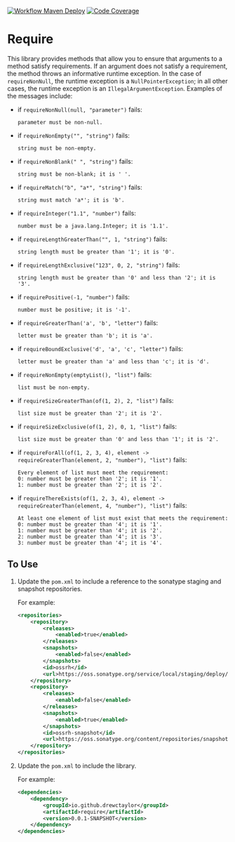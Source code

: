 [![Workflow Maven Deploy](https://github.com/drewctaylor/require/workflows/workflow-maven-deploy/badge.svg)](https://github.com/drewctaylor/require/workflows/workflow-maven-deploy/badge.svg)
[![Code Coverage](https://codecov.io/gh/drewctaylor/require/branch/trunk/graph/badge.svg)](https://codecov.io/gh/drewctaylor/require)

# Require

This library provides methods that allow you to ensure that arguments to a method satisfy requirements. If an argument 
does not satisfy a requirement, the method throws an informative runtime exception. In the case of `requireNonNull`, the 
runtime exception is a `NullPointerException`; in all other cases, the runtime exception is an `IllegalArgumentException`. 
Examples of the messages include:

* if `requireNonNull(null, "parameter")` fails: 

  `parameter must be non-null.`

* if `requireNonEmpty("", "string")` fails: 

  `string must be non-empty.`

* if `requireNonBlank(" ", "string")` fails: 

  `string must be non-blank; it is ' '.`

* if `requireMatch("b", "a*", "string")` fails: 

  `string must match 'a*'; it is 'b'.`

* if `requireInteger("1.1", "number")` fails: 

  `number must be a java.lang.Integer; it is '1.1'.`

* if `requireLengthGreaterThan("", 1, "string")` fails: 

  `string length must be greater than '1'; it is '0'.`

* if `requireLengthExclusive("123", 0, 2, "string")` fails: 

  `string length must be greater than '0' and less than '2'; it is '3'.`

* if `requirePositive(-1, "number")` fails: 

  `number must be positive; it is '-1'.`

* if `requireGreaterThan('a', 'b', "letter")` fails: 

  `letter must be greater than 'b'; it is 'a'.`

* if `requireBoundExclusive('d', 'a', 'c', "letter")` fails: 

  `letter must be greater than 'a' and less than 'c'; it is 'd'.`

* if `requireNonEmpty(emptyList(), "list")` fails: 

  `list must be non-empty.`

* if `requireSizeGreaterThan(of(1, 2), 2, "list")` fails: 

  `list size must be greater than '2'; it is '2'.`

* if `requireSizeExclusive(of(1, 2), 0, 1, "list")` fails: 

  `list size must be greater than '0' and less than '1'; it is '2'.`

* if `requireForAll(of(1, 2, 3, 4), element -> requireGreaterThan(element, 2, "number"), "list")` fails: 

  ```
  Every element of list must meet the requirement:
  0: number must be greater than '2'; it is '1'.
  1: number must be greater than '2'; it is '2'.
  ```

* if `requireThereExists(of(1, 2, 3, 4), element -> requireGreaterThan(element, 4, "number"), "list")` fails: 

  ```
  At least one element of list must exist that meets the requirement:
  0: number must be greater than '4'; it is '1'.
  1: number must be greater than '4'; it is '2'.
  2: number must be greater than '4'; it is '3'.
  3: number must be greater than '4'; it is '4'.
  ```
    
## To Use

1) Update the `pom.xml` to include a reference to the sonatype staging and snapshot repositories.

   For example:

    ```xml
    <repositories>
        <repository>
            <releases>
                <enabled>true</enabled>
            </releases>
            <snapshots>
                <enabled>false</enabled>
            </snapshots>
            <id>ossrh</id>
            <url>https://oss.sonatype.org/service/local/staging/deploy/maven2</url>
        </repository>
        <repository>
            <releases>
                <enabled>false</enabled>
            </releases>
            <snapshots>
                <enabled>true</enabled>
            </snapshots>
            <id>ossrh-snapshot</id>
            <url>https://oss.sonatype.org/content/repositories/snapshots</url>
        </repository>
    </repositories>
    ```

2) Update the `pom.xml` to include the library. 

    For example:
    
    ```xml
    <dependencies>
        <dependency>
            <groupId>io.github.drewctaylor</groupId>
            <artifactId>require</artifactId>
            <version>0.0.1-SNAPSHOT</version>
        </dependency>
    </dependencies>
    ```
